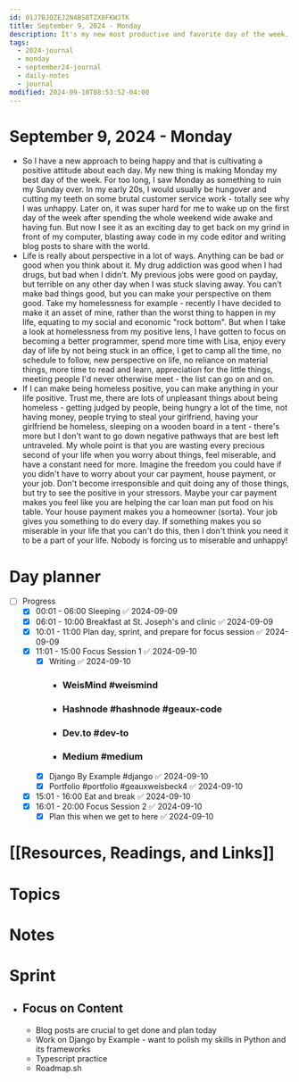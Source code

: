 ```yaml
---
id: 01J7BJQZEJ2N4BS8TZX8FKWJTK
title: September 9, 2024 - Monday
description: It's my new most productive and favorite day of the week.
tags:
  - 2024-journal
  - monday
  - september24-journal
  - daily-notes
  - journal
modified: 2024-09-10T08:53:52-04:00
---
```

# September 9, 2024 - Monday
- So I have a new approach to being happy and that is cultivating a positive attitude about each day. My new thing is making Monday my best day of the week. For too long, I saw Monday as something to ruin my Sunday over. In my early 20s, I would usually be hungover and cutting my teeth on some brutal customer service work - totally see why I was unhappy. Later on, it was super hard for me to wake up on the first day of the week after spending the whole weekend wide awake and having fun. But now I see it as an exciting day to get back on my grind in front of my computer, blasting away code in my code editor and writing blog posts to share with the world.
- Life is really about perspective in a lot of ways. Anything can be bad or good when you think about it. My drug addiction was good when I had drugs, but bad when I didn't. My previous jobs were good on payday, but terrible on any other day when I was stuck slaving away. You can't make bad things good, but you can make your perspective on them good. Take my homelessness for example - recently I have decided to make it an asset of mine, rather than the worst thing to happen in my life, equating to my social and economic "rock bottom". But when I take a look at homelessness from my positive lens, I have gotten to focus on becoming a better programmer, spend more time with Lisa, enjoy every day of life by not being stuck in an office, I get to camp all the time, no schedule to follow, new perspective on life, no reliance on material things, more time to read and learn, appreciation for the little things, meeting people I'd never otherwise meet - the list can go on and on.
- If I can make being homeless positive, you can make anything in your life positive. Trust me, there are lots of unpleasant things about being homeless - getting judged by people, being hungry a lot of the time, not having money, people trying to steal your girlfriend, having your girlfriend be homeless, sleeping on a wooden board in a tent - there's more but I don't want to go down negative pathways that are best left untraveled. My whole point is that you are wasting every precious second of your life when you worry about things, feel miserable, and have a constant need for more. Imagine the freedom you could have if you didn't have to worry about your car payment, house payment, or your job. Don't become irresponsible and quit doing any of those things, but try to see the positive in your stressors. Maybe your car payment makes you feel like you are helping the car loan man put food on his table. Your house payment makes you a homeowner (sorta). Your job gives you something to do every day. If something makes you so miserable in your life that you can't do this, then I don't think you need it to be a part of your life. Nobody is forcing us to miserable and unhappy!

# Day planner
- [ ] Progress
	- [x] 00:01 - 06:00 Sleeping ✅ 2024-09-09
	- [x] 06:01 - 10:00 Breakfast at St. Joseph's and clinic ✅ 2024-09-09
	- [x] 10:01 - 11:00 Plan day, sprint, and prepare for focus session ✅ 2024-09-09
	- [x] 11:01 - 15:00 Focus Session 1 ✅ 2024-09-10
		- [x] Writing ✅ 2024-09-10
			- ### WeisMind #weismind 
			- ### Hashnode #hashnode #geaux-code 
			- ### Dev.to #dev-to 
			- ### Medium #medium 
		- [x] Django By Example #django ✅ 2024-09-10
		- [x] Portfolio #portfolio #geauxweisbeck4 ✅ 2024-09-10
	- [x] 15:01 - 16:00 Eat and break ✅ 2024-09-10
	- [x] 16:01 - 20:00 Focus Session 2 ✅ 2024-09-10
		- [x] Plan this when we get to here ✅ 2024-09-10

# [[Resources, Readings, and Links]]


# Topics

# Notes

# Sprint 
- ## Focus on Content
	- Blog posts are crucial to get done and plan today
	- Work on Django by Example - want to polish my skills in Python and its frameworks
	- Typescript practice
	- Roadmap.sh
